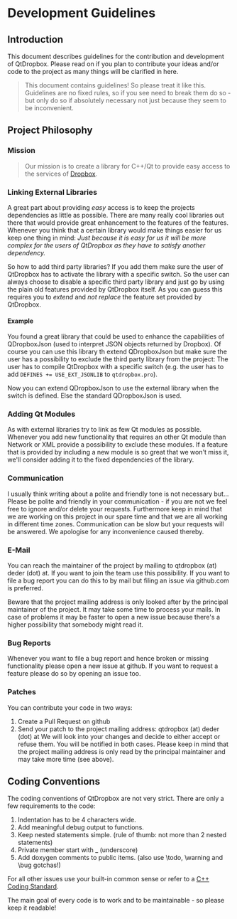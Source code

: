 # Development Guidelines

## Introduction
This document describes guidelines for the contribution and development of QtDropbox.
Please read on if you plan to contribute your ideas and/or code to the project as many things will be clarified in here.

> This document contains guidelines! So please treat it like this.
> Guidelines are no fixed rules, so if you see need to break them do so - but only do so if absolutely necessary not just because
> they seem to be inconvenient.

## Project Philosophy
### Mission
> Our mission is to create a library for C++/Qt to provide easy access to the services of [Dropbox](http://www.dropbox.com/).

### Linking External Libraries
A great part about providing *easy* access is to keep the projects dependencies as little as possible. There are many
really cool libraries out there that would provide great enhancement to the features of the features. Whenever you
think that a certain library would make things easier for us keep one thing in mind: *Just because it is easy for us
it will be more complex for the users of QtDropbox as they have to satisfy another dependency.*

So how to add third party libraries? If you add them make sure the user of QtDropbox has to activate the library with a
specific switch. So the user can always choose to disable a specific third party library and just go by using the plain
old features provided by QtDropbox itself. As you can guess this requires you to *extend* and *not replace* the feature
set provided by QtDropbox.

#### Example
You found a great library that could be used to enhance the capabilities of QDropboxJson (used to interpret JSON objects 
returned by Dropbox). Of course you can use this library th extend QDropboxJson but make sure the user has a possibility
to exclude the third party library from the project: The user has to compile QtDropbox with a specific switch (e.g.
the user has to add `DEFINES += USE_EXT_JSONLIB` to `qtdropbox.pro`).

Now you can extend QDropboxJson to use the external library when the switch is defined. Else the standard QDropboxJson
is used.

### Adding Qt Modules
As with external libraries try to link as few Qt modules as possible. Whenever you add new functionality that requires
an other Qt module than Network or XML provide a possibility to exclude these modules. If a feature that is provided
by including a new module is so great that we won't miss it, we'll consider adding it to the fixed dependencies of the
library.

### Communication
I usually think writing about a polite and friendly tone is not necessary but... Please be polite and friendly in your
communication - if you are not we feel free to ignore and/or delete your requests. Furthermore keep in mind that we
are working on this project in our spare time and that we are all working in different time zones. Communication can
be slow but your requests will be answered. We apologise for any inconvenience caused thereby.

### E-Mail
You can reach the maintainer of the project by mailing to qtdropbox (at) deder (dot) at. If you want to join the team
use this possibility. If you want to file a bug report you can do this to by mail but filing an issue via github.com is
preferred.

Beware that the project mailing address is only looked after by the principal maintainer of the project. It may take
some time to process your mails. In case of problems it may be faster to open a new issue because there's a higher
possibility that somebody might read it.

### Bug Reports
Whenever you want to file a bug report and hence broken or missing functionality please open a new issue at github. If
you want to request a feature please do so by opening an issue too.

### Patches
You can contribute your code in two ways:
  1. Create a Pull Request on github
  1. Send your patch to the project mailing address: qtdropbox (at) deder (dot) at
We will look into your changes and decide to either accept or refuse them. You will be notified in both cases. Please
keep in mind that the project mailing address is only read by the principal maintainer and may take more time (see above).

## Coding Conventions
The coding conventions of QtDropbox are not very strict. There are only a few requirements to the code:

1. Indentation has to be 4 characters wide.
1. Add meaningful debug output to functions.
1. Keep nested statements simple. (rule of thumb: not more than 2 nested statements)
1. Private member start with _ (underscore)
1. Add doxygen comments to public items. (also use \todo, \warning and \bug gotchas!)

For all other issues use your built-in common sense or refer to a [C++ Coding Standard](http://www.possibility.com/Cpp/CppCodingStandard.html).

The main goal of every code is to work and to be maintainable - so please keep it readable!
